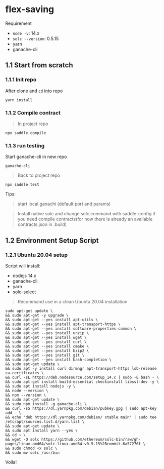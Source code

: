 # flex-saving
Requirement

- `node -v`: 14.x
- `solc --version`: 0.5.15
- yarn
- ganache-cli

## 1.1 Start from scratch

### 1.1.1 Init repo
After clone and `cd` into repo
```
yarn install
```
### 1.1.2 Compile contract

>In project repo
```
npx saddle compile
```

### 1.1.3 run testing
Start ganache-cli in new repo
```
ganache-cli
```

>Back to project repo
```
npx saddle test
```

Tips:

>start local ganachi (default port and params)

>Install native solc and change solc command with saddle-config if you need compile contracts(for now there is already an available contracts.json in .build)


## 1.2 Environment Setup Script

### 1.2.1 Ubuntu 20.04 setup
Script will install:

- nodejs 14.x
- ganache-cli
- yarn
- solc-select

>Recommand use in a clean Ubuntu 20.04 installation
```
sudo apt-get update \
&& sudo apt-get -y upgrade \
&& sudo apt-get --yes install apt-utils \
&& sudo apt-get --yes install apt-transport-https \
&& sudo apt-get --yes install software-properties-common \
&& sudo apt-get --yes install unzip \
&& sudo apt-get --yes install wget \
&& sudo apt-get --yes install curl \
&& sudo apt-get --yes install cmake \
&& sudo apt-get --yes install bzip2 \
&& sudo apt-get --yes install git \
&& sudo apt-get --yes install bash-completion \
&& sudo apt-get update \
&& sudo apt -y install curl dirmngr apt-transport-https lsb-release ca-certificates \
&& curl -sL https://deb.nodesource.com/setup_14.x | sudo -E bash - \
&& sudo apt-get install build-essential checkinstall libssl-dev -y \
&& sudo apt install nodejs -y \
&& node --version \
&& npm --version \
&& sudo apt-get update \
&& sudo npm install -g ganache-cli \
&& curl -sS https://dl.yarnpkg.com/debian/pubkey.gpg | sudo apt-key add - \
&& echo "deb https://dl.yarnpkg.com/debian/ stable main" | sudo tee /etc/apt/sources.list.d/yarn.list \
&& sudo apt-get update \
&& sudo apt install yarn --yes \
&& cd ~ \
&& wget -O solc https://github.com/ethereum/solc-bin/raw/gh-pages/linux-amd64/solc-linux-amd64-v0.5.15%2Bcommit.6a57276f \
&& sudo chmod +x solc \
&& sudo mv solc /usr/bin
```

Voila!
